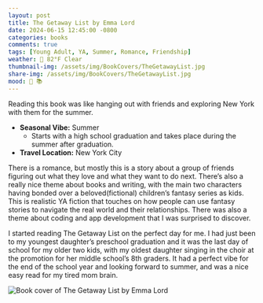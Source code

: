 ```yaml
---
layout: post
title: The Getaway List by Emma Lord
date: 2024-06-15 12:45:00 -0800
categories: books
comments: true
tags: [Young Adult, YA, Summer, Romance, Friendship]
weather: 🔆 82°F Clear
thumbnail-img: /assets/img/BookCovers/TheGetawayList.jpg
share-img: /assets/img/BookCovers/TheGetawayList.jpg
mood: 🥰 📚
---
```

Reading this book was like hanging out with friends and exploring New York with them for the summer.
- **Seasonal Vibe:** Summer
	- Starts with a high school graduation and takes place during the summer after graduation.
- **Travel Location:** New York City

There is a romance, but mostly this is a story about a group of friends figuring out what they love and what they want to do next. There’s also a really nice theme about books and writing, with the main two characters having bonded over a beloved(fictional) children’s fantasy series as kids. This is realistic YA fiction that touches on how people can use fantasy stories to navigate the real world and their relationships. There was also a theme about coding and app development that I was surprised to discover.

I started reading The Getaway List on the perfect day for me. I had just been to my youngest daughter’s preschool graduation and it was the last day of school for my older two kids, with my oldest daughter singing in the choir at the promotion for her middle school’s 8th graders. It had a perfect vibe for the end of the school year and looking forward to summer, and was a nice easy read for my tired mom brain.

![Book cover of The Getaway List by Emma Lord](/assets/img/BookCovers/TheGetawayList.jpg)
